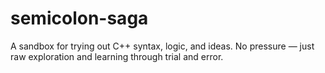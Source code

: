 # semicolon-saga
A sandbox for trying out C++ syntax, logic, and ideas. No pressure — just raw exploration and learning through trial and error.
